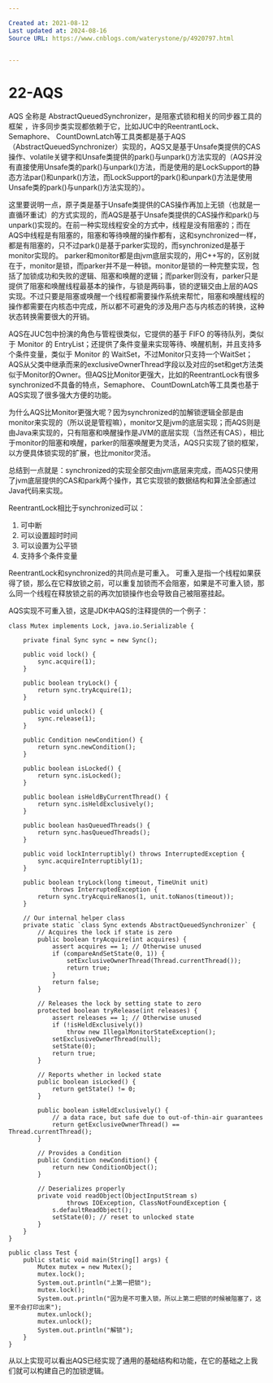 ```yaml
---

Created at: 2021-08-12
Last updated at: 2024-08-16
Source URL: https://www.cnblogs.com/waterystone/p/4920797.html


---
```


# 22-AQS


AQS 全称是 AbstractQueuedSynchronizer，是阻塞式锁和相关的同步器工具的框架 ，许多同步类实现都依赖于它，比如JUC中的ReentrantLock、 Semaphore、 CountDownLatch等工具类都是基于AQS（AbstractQueuedSynchronizer）实现的，AQS又是基于Unsafe类提供的CAS操作、volatile关键字和Unsafe类提供的park()与unpark()方法实现的（AQS并没有直接使用Unsafe类的park()与unpark()方法，而是使用的是LockSupport的静态方法par()和unpark()方法，而LockSupport的park()和unpark()方法是使用Unsafe类的park()与unpark()方法实现的）。

这里要说明一点，原子类是基于Unsafe类提供的CAS操作再加上无锁（也就是一直循环重试）的方式实现的，而AQS是基于Unsafe类提供的CAS操作和park()与unpark()实现的。在前一种实现线程安全的方式中，线程是没有阻塞的；而在AQS中线程是有阻塞的，阻塞和等待唤醒的操作都有，这和synchronized一样，都是有阻塞的，只不过park()是基于parker实现的，而synchronized是基于monitor实现的。
parker和monitor都是由jvm底层实现的，用C++写的，区别就在于，monitor是锁，而parker并不是一种锁。monitor是锁的一种完整实现，包括了加锁成功和失败的逻辑、阻塞和唤醒的逻辑；而parker则没有，parker只是提供了阻塞和唤醒线程最基本的操作，与锁是两码事，锁的逻辑交由上层的AQS实现。不过只要是阻塞或唤醒一个线程都需要操作系统来帮忙，阻塞和唤醒线程的操作都需要在内核态中完成，所以都不可避免的涉及用户态与内核态的转换，这种状态转换需要很大的开销。

AQS在JUC包中扮演的角色与管程很类似，它提供的基于 FIFO 的等待队列，类似于 Monitor 的 EntryList；还提供了条件变量来实现等待、唤醒机制，并且支持多个条件变量，类似于 Monitor 的 WaitSet，不过Monitor只支持一个WaitSet；AQS从父类中继承而来的exclusiveOwnerThread字段以及对应的set和get方法类似于Monitor的Owner。但AQS比Monitor更强大，比如的ReentrantLock有很多synchronized不具备的特点，Semaphore、 CountDownLatch等工具类也基于AQS实现了很多强大方便的功能。

为什么AQS比Monitor更强大呢？因为synchronized的加解锁逻辑全部是由monitor来实现的（所以说是管程嘛），monitor又是jvm的底层实现；而AQS则是由Java来实现的，只有阻塞和唤醒操作是JVM的底层实现（当然还有CAS），相比于monitor的阻塞和唤醒，parker的阻塞唤醒更为灵活，AQS只实现了锁的框架，以方便具体锁实现的扩展，也比monitor灵活。

总结到一点就是：synchronized的实现全部交由jvm底层来完成，而AQS只使用了jvm底层提供的CAS和park两个操作，其它实现锁的数据结构和算法全部通过Java代码来实现。

ReentrantLock相比于synchronized可以：

1. 可中断
2. 可以设置超时时间
3. 可以设置为公平锁
4. 支持多个条件变量

ReentrantLock和synchronized的共同点是可重入。 可重入是指一个线程如果获得了锁，那么在它释放锁之前，可以重复加锁而不会阻塞，如果是不可重入锁，那么同一个线程在释放锁之前的再次加锁操作也会导致自己被阻塞挂起。

AQS实现不可重入锁，这是JDK中AQS的注释提供的一个例子：
```
class Mutex implements Lock, java.io.Serializable {

    private final Sync sync = new Sync();

    public void lock() {
        sync.acquire(1);
    }

    public boolean tryLock() {
        return sync.tryAcquire(1);
    }

    public void unlock() {
        sync.release(1);
    }

    public Condition newCondition() {
        return sync.newCondition();
    }

    public boolean isLocked() {
        return sync.isLocked();
    }

    public boolean isHeldByCurrentThread() {
        return sync.isHeldExclusively();
    }

    public boolean hasQueuedThreads() {
        return sync.hasQueuedThreads();
    }

    public void lockInterruptibly() throws InterruptedException {
        sync.acquireInterruptibly(1);
    }

    public boolean tryLock(long timeout, TimeUnit unit)
            throws InterruptedException {
        return sync.tryAcquireNanos(1, unit.toNanos(timeout));
    }

    // Our internal helper class
    private static `class Sync extends AbstractQueuedSynchronizer` {
        // Acquires the lock if state is zero
        public boolean tryAcquire(int acquires) {
            assert acquires == 1; // Otherwise unused
            if (compareAndSetState(0, 1)) {
                setExclusiveOwnerThread(Thread.currentThread());
                return true;
            }
            return false;
        }

        // Releases the lock by setting state to zero
        protected boolean tryRelease(int releases) {
            assert releases == 1; // Otherwise unused
            if (!isHeldExclusively())
                throw new IllegalMonitorStateException();
            setExclusiveOwnerThread(null);
            setState(0);
            return true;
        }

        // Reports whether in locked state
        public boolean isLocked() {
            return getState() != 0;
        }

        public boolean isHeldExclusively() {
            // a data race, but safe due to out-of-thin-air guarantees
            return getExclusiveOwnerThread() == Thread.currentThread();
        }

        // Provides a Condition
        public Condition newCondition() {
            return new ConditionObject();
        }

        // Deserializes properly
        private void readObject(ObjectInputStream s)
                throws IOException, ClassNotFoundException {
            s.defaultReadObject();
            setState(0); // reset to unlocked state
        }
    }
}

public class Test {
    public static void main(String[] args) {
        Mutex mutex = new Mutex();
        mutex.lock();
        System.out.println("上第一把锁");
        mutex.lock();
        System.out.println("因为是不可重入锁，所以上第二把锁的时候被阻塞了，这里不会打印出来");
        mutex.unlock();
        mutex.unlock();
        System.out.println("解锁");
    }
}
```
从以上实现可以看出AQS已经实现了通用的基础结构和功能，在它的基础之上我们就可以构建自己的加锁逻辑。

